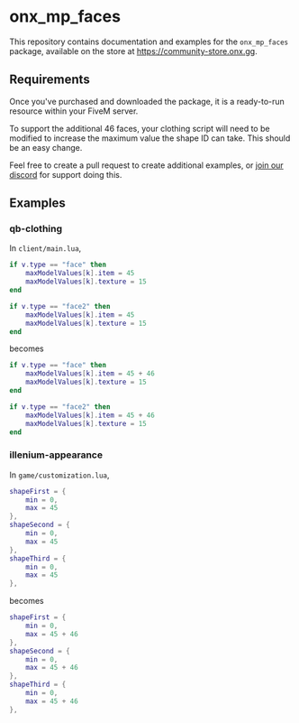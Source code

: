 # onx_mp_faces

This repository contains documentation and examples for the `onx_mp_faces` package, available on the store at https://community-store.onx.gg.

## Requirements

Once you've purchased and downloaded the package, it is a ready-to-run resource within your FiveM server.

To support the additional 46 faces, your clothing script will need to be modified to increase the maximum value the shape ID can take. This should be an easy change.

Feel free to create a pull request to create additional examples, or [join our discord](https://onx.gg/discord) for support doing this.

## Examples

### qb-clothing

In `client/main.lua`,

```lua
if v.type == "face" then
    maxModelValues[k].item = 45
    maxModelValues[k].texture = 15
end

if v.type == "face2" then
    maxModelValues[k].item = 45
    maxModelValues[k].texture = 15
end
```

becomes

```lua
if v.type == "face" then
    maxModelValues[k].item = 45 + 46
    maxModelValues[k].texture = 15
end

if v.type == "face2" then
    maxModelValues[k].item = 45 + 46
    maxModelValues[k].texture = 15
end
```

### illenium-appearance

In `game/customization.lua`,

```lua
shapeFirst = {
    min = 0,
    max = 45
},
shapeSecond = {
    min = 0,
    max = 45
},
shapeThird = {
    min = 0,
    max = 45
},
```

becomes

```lua
shapeFirst = {
    min = 0,
    max = 45 + 46
},
shapeSecond = {
    min = 0,
    max = 45 + 46
},
shapeThird = {
    min = 0,
    max = 45 + 46
},
```
